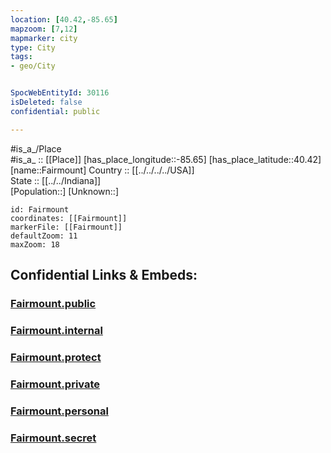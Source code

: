 ```yaml
---
location: [40.42,-85.65] 
mapzoom: [7,12] 
mapmarker: city 
type: City
tags:
- geo/City


SpocWebEntityId: 30116
isDeleted: false
confidential: public

---
```

#is_a_/Place  
#is_a_ :: [[Place]] 
[has_place_longitude::-85.65] 
[has_place_latitude::40.42] 
[name::Fairmount] 
Country :: [[../../../../USA]]  
State :: [[../../Indiana]]  
[Population::] 
[Unknown::] 


```leaflet
id: Fairmount
coordinates: [[Fairmount]] 
markerFile: [[Fairmount]] 
defaultZoom: 11 
maxZoom: 18
```


## Confidential Links & Embeds: 

### [Fairmount.public](/_public/\Earth\Continent\America~North\USA\USA~Central\Indiana\counties~Indiana\Grant,County\cities~GrantFairmount.public.md) 

### [Fairmount.internal](/_internal/\Earth\Continent\America~North\USA\USA~Central\Indiana\counties~Indiana\Grant,County\cities~GrantFairmount.internal.md) 

### [Fairmount.protect](/_protect/\Earth\Continent\America~North\USA\USA~Central\Indiana\counties~Indiana\Grant,County\cities~GrantFairmount.protect.md) 

### [Fairmount.private](/_private/\Earth\Continent\America~North\USA\USA~Central\Indiana\counties~Indiana\Grant,County\cities~GrantFairmount.private.md) 

### [Fairmount.personal](/_personal/\Earth\Continent\America~North\USA\USA~Central\Indiana\counties~Indiana\Grant,County\cities~GrantFairmount.personal.md) 

### [Fairmount.secret](/_secret/\Earth\Continent\America~North\USA\USA~Central\Indiana\counties~Indiana\Grant,County\cities~GrantFairmount.secret.md)

